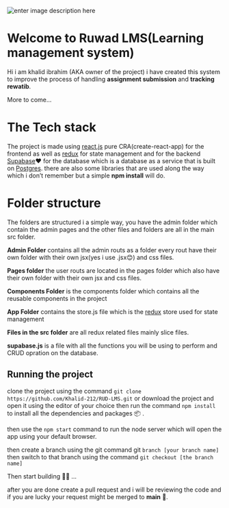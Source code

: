 ![enter image description here](https://rud-lms.web.app/favicon.png)
# Welcome to Ruwad LMS(Learning management system)

Hi i am khalid ibrahim (AKA owner of the project) i have created this system to improve
the process of handling **assignment submission** and  **tracking rewatib**.

More to come...

# The Tech stack

The project is made using [react.js](https://reactjs.org/) pure CRA(create-react-app) for the frontend as well as [redux](https://redux.js.org/)  for state management and for the backend [Supabase](https://supabase.com/)❤️ for the database which is a database as a service that is built on  [Postgres](PostgreSQL:%20The%20world%27s%20most%20advanced%20open%20source%20database%20%20PostgreSQL%20https://www.postgresql.org).
there are also some libraries that are used along the way which i don’t remember but a simple **npm install** will do.

# Folder structure
The folders are structured i a simple way, you have the admin folder which contain the admin pages and the other files and folders are all in the main src folder.

**Admin Folder** contains all the admin routs as a folder every rout have their own folder with their own jsx(yes i use .jsx😊) and css files.

**Pages folder** the user routs are located in the pages folder which also have their own folder with their own jsx and css files.

**Components Folder** is the components folder which contains all the reusable components in the project

**App Folder** contains the store.js file which is the [redux](https://redux.js.org/) store used for state management

**Files in the src folder** are all redux related files mainly slice files.

**supabase.js** is a file with all the functions you will be using to perform and CRUD opration on the database.

## Running the project

clone the project using the command `git clone https://github.com/Khalid-212/RUD-LMS.git` or download the project and open it using the editor of your choice then run the command `npm install` to install all the dependencies and packages 📦 .

then use the `npm start` command to run the node server which will open the app using your default browser.

then create a branch using the git command git `branch [your branch name]` then switch to that branch using the command `git checkout [the branch name]`

Then start building 👨‍💻 ...

after you are done create a pull request and i will be reviewing the code and if you are lucky your request might be merged to **main** 🤣.

